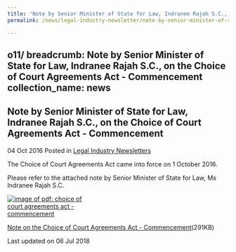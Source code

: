 ```yaml
---
title: 'Note by Senior Minister of State for Law, Indranee Rajah S.C., on the Choice of Court Agreements Act - Commencement'
permalink: /news/legal-industry-newsletter/note-by-senior-minister-of-state-for-law--indranee-rajah-s-c/

---
```

o11/
breadcrumb: Note by Senior Minister of State for Law, Indranee Rajah S.C., on the Choice of Court Agreements Act - Commencement
collection_name: news
---

<style>
  .image {width: 200px;}
  .image img {max-width: 100%;}
</style>

Note by Senior Minister of State for Law, Indranee Rajah S.C., on the Choice of Court Agreements Act - Commencement
---

04 Oct 2016 Posted in [Legal Industry Newsletters](/news/legal-industry-newsletters/)

The Choice of Court Agreements Act came into force on 1 October 2016.

Please refer to the attached note by Senior Minister of State for Law, Ms Indranee Rajah S.C.

<div class="image">
  <a href="/files/NoteonCoCA2.pdf"><img src="/images/1530861709125.jpg" alt="image of pdf: choice of court agreements act - commencement"></a>
</div>

<a href="/files/NoteonCoCA2.pdf">Note on the Choice of Court Agreements Act - Commencement</a>(291KB)

<p class="right-side-updated">Last updated on 06 Jul 2018</p>
